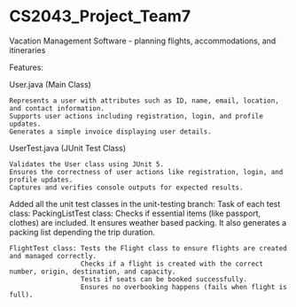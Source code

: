 # CS2043_Project_Team7
Vacation Management Software - planning flights, accommodations, and itineraries

Features:

User.java (Main Class)

    Represents a user with attributes such as ID, name, email, location, and contact information.
    Supports user actions including registration, login, and profile updates.
    Generates a simple invoice displaying user details.

UserTest.java (JUnit Test Class)

    Validates the User class using JUnit 5.
    Ensures the correctness of user actions like registration, login, and profile updates.
    Captures and verifies console outputs for expected results.

Added all the unit test classes in the unit-testing branch:
    Task of each test class:
    PackingListTest class: Checks if essential items (like passport, clothes) are included. 
                           It ensures weather based packing. 
                           It also generates a packing list depending the trip duration.
                           
    FlightTest class: Tests the Flight class to ensure flights are created and managed correctly.
                      Checks if a flight is created with the correct number, origin, destination, and capacity.
                      Tests if seats can be booked successfully.
                      Ensures no overbooking happens (fails when flight is full).
                      

